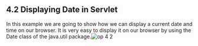 4.2 Displaying Date in Servlet
------------------------------
In this example we are going to show how we can display a current date and time on our browser. It is very easy to display it on our browser by using the Date class of the java.util package.![op 4 2](https://cloud.githubusercontent.com/assets/16938695/13047010/211bcd4c-d402-11e5-9e10-e851b2623c52.jpg)



